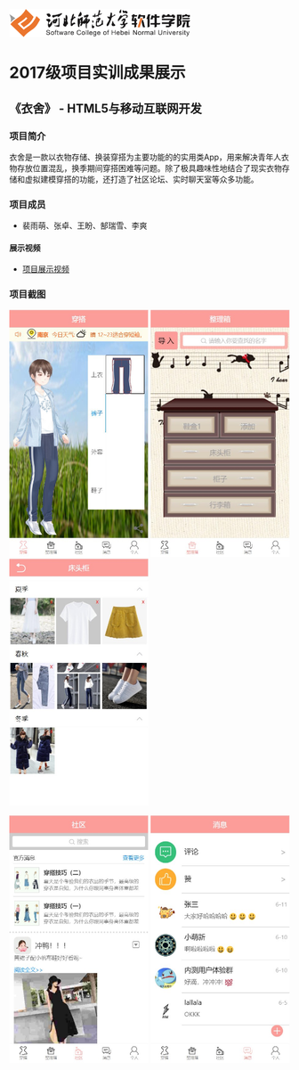 <img src="../../../image/logo.png"  height="50" />

# 2017级项目实训成果展示 

## 《衣舍》 -  HTML5与移动互联网开发

###  项目简介

衣舍是一款以衣物存储、换装穿搭为主要功能的的实用类App，用来解决青年人衣物存放位置混乱，换季期间穿搭困难等问题。除了极具趣味性地结合了现实衣物存储和虚拟建模穿搭的功能，还打造了社区论坛、实时聊天室等众多功能。

### 项目成员

- 裴雨萌、张卓、王盼、郜瑞雪、李爽

#### 展示视频

- [项目展示视频](https://www.bilibili.com/video/BV1wv411B7eg)

### 项目截图

<p>
  <img src="./image/yishe1.jpg"  width=250 height=444 />
  <img src="./image/yishe2.jpg"  width=250 height=444 />
  <img src="./image/yishe3.jpg"  width=250 height=444 />
</p>

<p>
  <img src="./image/yishe4.jpg"  width=250 height=444 />
  <img src="./image/yishe5.jpg"  width=250 height=444 />
</p>
